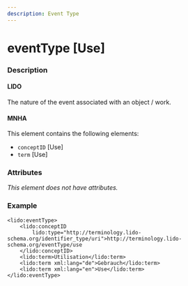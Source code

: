 ```yaml
---
description: Event Type
---
```


# eventType \[Use\]

### Description

#### LIDO

The nature of the event associated with an object / work.

#### MNHA

This element contains the following elements:

* `conceptID` \[Use\]
* `term` \[Use\]

### Attributes

_This element does not have attributes._

### Example

```markup
<lido:eventType>
    <lido:conceptID
        lido:type="http://terminology.lido-schema.org/identifier_type/uri">http://terminology.lido-schema.org/eventType/use
    </lido:conceptID>
    <lido:term>Utilisation</lido:term>
    <lido:term xml:lang="de">Gebrauch</lido:term>
    <lido:term xml:lang="en">Use</lido:term>
</lido:eventType>
```

